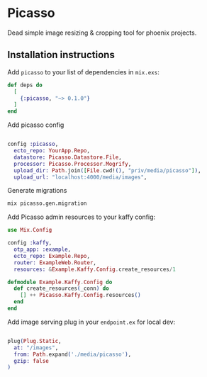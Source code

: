 # Picasso

Dead simple image resizing & cropping tool for phoenix projects.

## Installation instructions

Add `picasso` to your list of dependencies in `mix.exs`:

```elixir
def deps do
  [
    {:picasso, "~> 0.1.0"}
  ]
end
```

Add picasso config

```elixir

config :picasso,
  ecto_repo: YourApp.Repo,
  datastore: Picasso.Datastore.File,
  processor: Picasso.Processor.Mogrify,
  upload_dir: Path.join([File.cwd!(), "priv/media/picasso"]),
  upload_url: "localhost:4000/media/images",

```

Generate migrations

```bash
mix picasso.gen.migration
```


Add Picasso admin resources to your kaffy config:

```elixir
use Mix.Config

config :kaffy,
  otp_app: :example,
  ecto_repo: Example.Repo,
  router: ExampleWeb.Router,
  resources: &Example.Kaffy.Config.create_resources/1

defmodule Example.Kaffy.Config do
  def create_resources(_conn) do
    [] ++ Picasso.Kaffy.Config.resources()
  end
end
```

Add image serving plug in your `endpoint.ex` for local dev:

```elixir

plug(Plug.Static,
  at: "/images",
  from: Path.expand('./media/picasso'),
  gzip: false
)

```